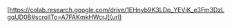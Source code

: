 [https://colab.research.google.com/drive/1EHnyb9K3LDp_YEViK_e3Fm3DzLgqUD0B#scrollTo=A7FAKmkHWcrJ](url)









